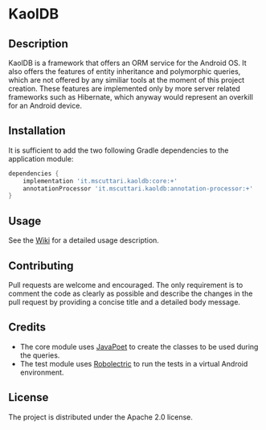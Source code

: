 # KaolDB
## Description
KaolDB is a framework that offers an ORM service for the Android OS. It also offers the features of entity inheritance and polymorphic queries, which are not offered by any similiar tools at the moment of this project creation. These features are implemented only by more server related frameworks such as Hibernate, which anyway would represent an overkill for an Android device.

## Installation
It is sufficient to add the two following Gradle dependencies to the application module:

```gradle
dependencies {
    implementation 'it.mscuttari.kaoldb:core:+'
    annotationProcessor 'it.mscuttari.kaoldb:annotation-processor:+'
}
```

## Usage
See the [Wiki](https://github.com/mscuttari/KaolDB/wiki) for a detailed usage description.

## Contributing
Pull requests are welcome and encouraged. The only requirement is to comment the code as clearly as possible and describe the changes in the pull request by providing a concise title and a detailed body message.

## Credits
* The core module uses [JavaPoet](https://github.com/square/javapoet) to create the classes to be used during the queries.
* The test module uses [Robolectric](https://github.com/robolectric/robolectric) to run the tests in a virtual Android environment.

## License
The project is distributed under the Apache 2.0 license.